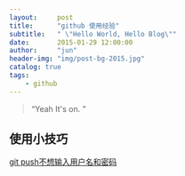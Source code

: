 ```yaml
---
layout:     post
title:      "github 使用经验"
subtitle:   " \"Hello World, Hello Blog\""
date:       2015-01-29 12:00:00
author:     "jun"
header-img: "img/post-bg-2015.jpg"
catalog: true
tags:
    - github
---
```


> “Yeah It's on. ”

## 使用小技巧

[git push不想输入用户名和密码](http://blog.csdn.net/u014333158/article/details/42521503)



